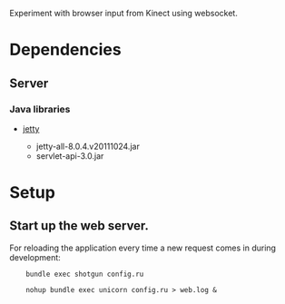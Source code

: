 Experiment with browser input from Kinect using websocket.

# Dependencies

## Server

### Java libraries

* [jetty](http://download.eclipse.org/jetty/stable-8/dist/)
    
    * jetty-all-8.0.4.v20111024.jar
    * servlet-api-3.0.jar
    
# Setup

## Start up the web server.

For reloading the application every time a new request comes in during 
development:

		bundle exec shotgun config.ru

		nohup bundle exec unicorn config.ru > web.log &